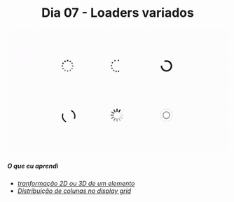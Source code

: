 
<h1 align= "center">
 Dia 07 - Loaders variados <a name="id07"></a>
</h1>

 ![](https://github.com/leokattah/30_dias_De_CSS/blob/main/assets/dia7.gif)

 ##### O que eu aprendi

* *[tranformação 2D ou 3D de um elemento](https://www.w3schools.com/cssref/css3_pr_transform.asp)*
* *[Distribuição de colunas no display grid](https://developer.mozilla.org/pt-BR/docs/Web/CSS/CSS_Grid_Layout/Basic_Concepts_of_Grid_Layout)*

